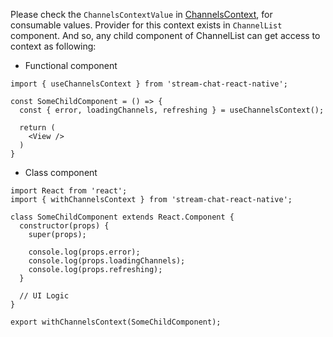 Please check the `ChannelsContextValue` in [ChannelsContext](), for consumable values.
Provider for this context exists in `ChannelList` component. And so, any child component of ChannelList
can get access to context as following:

- Functional component

```tsx static
import { useChannelsContext } from 'stream-chat-react-native';

const SomeChildComponent = () => {
  const { error, loadingChannels, refreshing } = useChannelsContext();

  return (
    <View />
  )
}
```

- Class component

```tsx static
import React from 'react';
import { withChannelsContext } from 'stream-chat-react-native';

class SomeChildComponent extends React.Component {
  constructor(props) {
    super(props);

    console.log(props.error);
    console.log(props.loadingChannels);
    console.log(props.refreshing);
  }

  // UI Logic
}

export withChannelsContext(SomeChildComponent);
```